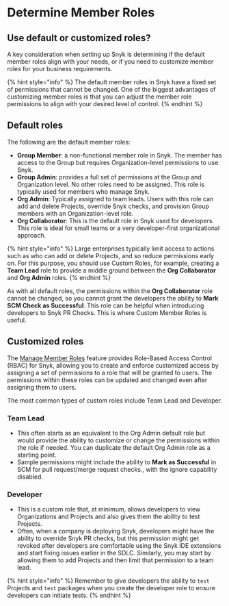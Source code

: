# Determine Member Roles

## Use default or customized roles?

A key consideration when setting up Snyk is determining if the default member roles align with your needs, or if you need to customize member roles for your business requirements.&#x20;

{% hint style="info" %}
The default member roles in Snyk have a fixed set of permissions that cannot be changed. One of the biggest advantages of customizing member roles is that you can adjust the member role permissions to align with your desired level of control.&#x20;
{% endhint %}

## Default roles

The following are the default member roles:

* **Group Member**: a non-functional member role in Snyk. The member has access to the Group but requires Organization-level permissions to use Snyk.&#x20;
* **Group Admin**: provides a full set of permissions at the Group and Organization level. No other roles need to be assigned. This role is typically used for members who manage Snyk.&#x20;
* **Org Admin**: Typically assigned to team leads. Users with this role can add and delete Projects, override Snyk checks, and provision Group members with an Organization-level role.&#x20;
* **Org Collaborator**: This is the default role in Snyk used for developers. This role is ideal for small teams or a very developer-first organizational approach.&#x20;

{% hint style="info" %}
Large enterprises typically limit access to actions such as who can add or delete Projects, and so reduce permissions early on. For this purpose, you should use Custom Roles, for example, creating a **Team Lead** role to provide a middle ground between the **Org Collaborator** and **Org Admin** roles.
{% endhint %}

As with all default roles, the permissions within the **Org Collaborator** role cannot be changed, so you cannot grant the developers the ability to **Mark SCM Check as Successful**. This role can be helpful when introducing developers to Snyk PR Checks. This is where Custom Member Roles is useful.&#x20;

## Customized roles

The [Manage Member Roles](../../../snyk-admin/manage-user-roles-and-permissions/manage-member-roles.md) feature provides Role-Based Access Control (RBAC) for Snyk, allowing you to create and enforce customized access by assigning a set of permissions to a role that will be granted to users. The permissions within these roles can be updated and changed even after assigning them to users.&#x20;

The most common types of custom roles include Team Lead and Developer.

### Team Lead&#x20;

* This often starts as an equivalent to the Org Admin default role but would provide the ability to customize or change the permissions within the role if needed. You can duplicate the default Org Admin role as a starting point.&#x20;
* Sample permissions might include the ability to **Mark as Successful** in SCM for pull request/merge request checks., with the ignore capability disabled.

### Developer&#x20;

* This is a custom role that, at minimum, allows developers to view Organizations and Projects and also gives them the ability to test Projects.&#x20;
* Often, when a company is deploying Snyk, developers might have the ability to override Snyk PR checks, but this permission might get revoked after developers are comfortable using the Snyk IDE extensions and start fixing issues earlier in the SDLC. Similarly, you may start by allowing them to add Projects and then limit that permission to a team lead.

{% hint style="info" %}
Remember to give developers the ability to `test` Projects and `test` packages when you create the developer role to ensure developers can initiate tests.
{% endhint %}
